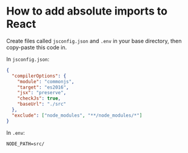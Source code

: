 # How to add absolute imports to React
Create files called ```jsconfig.json``` and ```.env``` in your base directory, then copy-paste this code in.


In ```jsconfig.json```:
```json
{
  "compilerOptions": {
    "module": "commonjs",
    "target": "es2016",
    "jsx": "preserve",
    "checkJs": true,
    "baseUrl": "./src"
  },
  "exclude": ["node_modules", "**/node_modules/*"]
}
```

In ```.env```:
```
NODE_PATH=src/
```
